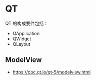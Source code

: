 # QT

QT 的构成要件包括：

- QApplication
- QWidget
- QLayout

## ModelView

- <https://doc.qt.io/qt-5/modelview.html>
